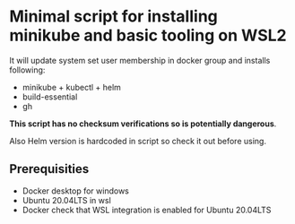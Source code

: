 # Minimal script for installing minikube and basic tooling on WSL2 

It will update system set user membership in docker group and installs following:
* minikube + kubectl + helm
* build-essential
* gh

**This script has no checksum verifications so is potentially dangerous**.

Also Helm version is hardcoded in script so check it out before using.

## Prerequisities 

* Docker desktop for windows
* Ubuntu 20.04LTS in wsl 
* Docker check that WSL integration is enabled for Ubuntu 20.04LTS
